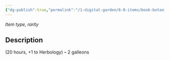 ```yaml
---
{"dg-publish":true,"permalink":"/1-digital-garden/6-0-items/book-botanical-arcana/","tags":["#item","#mundane","#book"]}
---
```


*Item type, rarity*

## Description

(20 hours, +1 to Herbology) – 2 galleons